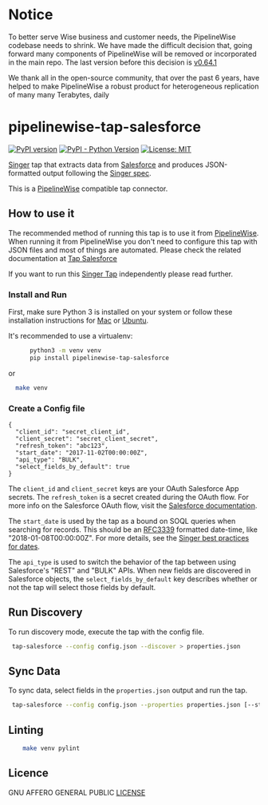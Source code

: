 # Notice
To better serve Wise business and customer needs, the PipelineWise codebase needs to shrink.
We have made the difficult decision that, going forward many components of PipelineWise will be removed or incorporated in the main repo.
The last version before this decision is [v0.64.1](https://github.com/transferwise/pipelinewise/tree/v0.64.1)

We thank all in the open-source community, that over the past 6 years, have helped to make PipelineWise a robust product for heterogeneous replication of many many Terabytes, daily

# pipelinewise-tap-salesforce

[![PyPI version](https://badge.fury.io/py/pipelinewise-tap-salesforce.svg)](https://badge.fury.io/py/pipelinewise-tap-salesforce)
[![PyPI - Python Version](https://img.shields.io/pypi/pyversions/pipelinewise-tap-salesforce.svg)](https://pypi.org/project/pipelinewise-tap-salesforce/)
[![License: MIT](https://img.shields.io/badge/License-GPLv3-yellow.svg)](https://opensource.org/licenses/GPL-3.0)

[Singer](https://www.singer.io/) tap that extracts data from [Salesforce](https://www.salesforce.com/) and produces JSON-formatted output following the [Singer spec](https://github.com/singer-io/getting-started/blob/master/docs/SPEC.md).

This is a [PipelineWise](https://transferwise.github.io/pipelinewise) compatible tap connector.

## How to use it

The recommended method of running this tap is to use it from [PipelineWise](https://transferwise.github.io/pipelinewise). When running it from PipelineWise you don't need to configure this tap with JSON files and most of things are automated. Please check the related documentation at [Tap Salesforce](https://transferwise.github.io/pipelinewise/connectors/taps/salesforce.html)

If you want to run this [Singer Tap](https://singer.io) independently please read further.

### Install and Run

First, make sure Python 3 is installed on your system or follow these
installation instructions for [Mac](http://docs.python-guide.org/en/latest/starting/install3/osx/) or
[Ubuntu](https://www.digitalocean.com/community/tutorials/how-to-install-python-3-and-set-up-a-local-programming-environment-on-ubuntu-16-04).


It's recommended to use a virtualenv:

```bash
      python3 -m venv venv
      pip install pipelinewise-tap-salesforce
```

or

```bash
  make venv
```

### Create a Config file

```
{
  "client_id": "secret_client_id",
  "client_secret": "secret_client_secret",
  "refresh_token": "abc123",
  "start_date": "2017-11-02T00:00:00Z",
  "api_type": "BULK",
  "select_fields_by_default": true
}
```

The `client_id` and `client_secret` keys are your OAuth Salesforce App secrets. The `refresh_token` is a secret created during the OAuth flow. For more info on the Salesforce OAuth flow, visit the [Salesforce documentation](https://developer.salesforce.com/docs/atlas.en-us.api_rest.meta/api_rest/intro_understanding_web_server_oauth_flow.htm).

The `start_date` is used by the tap as a bound on SOQL queries when searching for records.  This should be an [RFC3339](https://www.ietf.org/rfc/rfc3339.txt) formatted date-time, like "2018-01-08T00:00:00Z". For more details, see the [Singer best practices for dates](https://github.com/singer-io/getting-started/blob/master/docs/BEST_PRACTICES.md#dates).

The `api_type` is used to switch the behavior of the tap between using Salesforce's "REST" and "BULK" APIs. When new fields are discovered in Salesforce objects, the `select_fields_by_default` key describes whether or not the tap will select those fields by default.

## Run Discovery

To run discovery mode, execute the tap with the config file.

```bash
 tap-salesforce --config config.json --discover > properties.json
```

## Sync Data

To sync data, select fields in the `properties.json` output and run the tap.

```bash
 tap-salesforce --config config.json --properties properties.json [--state state.json]
```

## Linting

```bash
    make venv pylint
```

## Licence

GNU AFFERO GENERAL PUBLIC [LICENSE](./LICENSE)
